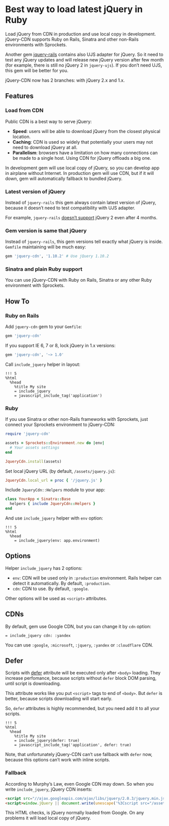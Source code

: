 # Best way to load latest jQuery in Ruby

Load jQuery from CDN in production and use local copy in development.
jQuery-CDN supports Ruby on Rails, Sinatra and other non-Rails environments
with Sprockets.

Another gem [jquery-rails](https://github.com/rails/jquery-rails) contains also
UJS adapter for jQuery. So it need to test any jQuery updates and will release
new jQuery version after few month (for example, there is still no jQuery 2
in `jquery-ujs`). If you don’t need UJS, this gem will be better for you.

jQuery-CDN now has 2 branches: with jQuery 2.x and 1.x.

## Features

### Load from CDN

Public CDN is a best way to serve jQuery:

* **Speed**: users will be able to download jQuery from the closest physical
  location.
* **Caching**: CDN is used so widely that potentially your users may not need
  to download jQuery at all.
* **Parallelism**: browsers have a limitation on how many connections can
  be made to a single host. Using CDN for jQuery offloads a big one.

In development gem will use local copy of jQuery, so you can develop app
in airplane without Internet. In production gem will use CDN,
but if it will down, gem will automatically fallback to bundled jQuery.

### Latest version of jQuery

Instead of `jquery-rails` this gem always contain latest version of jQuery,
because it doesn’t need to test compatibility with UJS adapter.

For example, `jquery-rails`
[doesn’t support](https://github.com/rails/jquery-rails/issues/124)
jQuery 2 even after 4 months.

### Gem version is same that jQuery

Instead of `jquery-rails`, this gem versions tell exactly what jQuery is inside.
`Gemfile` maintaining will be much easy:

```ruby
gem 'jquery-cdn', '1.10.2' # Use jQuery 1.10.2
```

### Sinatra and plain Ruby support

You can use jQuery-CDN with Ruby on Rails, Sinatra or any other Ruby environment
with Sprockets.

## How To

### Ruby on Rails

Add `jquery-cdn` gem to your `Gemfile`:

```ruby
gem 'jquery-cdn'
```

If you support IE 6, 7 or 8, lock jQuery in 1.x versions:

```ruby
gem 'jquery-cdn', '~> 1.0'
```

Call `include_jquery` helper in layout:

```haml
!!! 5
%html
  %head
    %title My site
    = include_jquery
    = javascript_include_tag('application')
```

### Ruby

If you use Sinatra or other non-Rails frameworks with Sprockets,
just connect your Sprockets environment to jQuery-CDN:

```ruby
require 'jquery-cdn'

assets = Sprockets::Environment.new do |env|
  # Your assets settings
end

JqueryCdn.install(assets)
```

Set local jQuery URL (by default, `/assets/jquery.js`):

```ruby
JqueryCdn.local_url = proc { '/jquery.js' }
```

Include `JqueryCdn::Helpers` module to your app:

```ruby
class YourApp < Sinatra::Base
  helpers { include JqueryCdn::Helpers }
end
```

And use `include_jquery` helper with `env` option:

```haml
!!! 5
%html
  %head
    = include_jquery(env: app.environment)
```

## Options

Helper `include_jquery` has 2 options:

* `env`: CDN will be used only in `:production` environment. Rails helper can
  detect it automatically. By default, `:production`.
* `cdn`: CDN to use. By default, `:google`.

Other options will be used as `<script>` attributes.

## CDNs

By default, gem use Google CDN, but you can change it by `cdn` option:

```haml
= include_jquery cdn: :yandex
```

You can use `:google`, `:microsoft`, `:jquery`, `:yandex` or `:cloudflare` CDN.

## Defer

Scripts with [defer](https://hacks.mozilla.org/2009/06/defer/) attribute will be
executed only after `<body>` loading. They increase perfomance, because scripts
without `defer` block DOM parsing, until script is downloading.

This attribute works like you put `<script>` tags to end of `<body>`.
But `defer` is better, because scripts downloading will start early.

So, `defer` attributes is highly recommended, but you need add it to all your
scripts.

```haml
!!! 5
%html
  %head
    %title My site
    = include_jquery(defer: true)
    = javascript_include_tag('application', defer: true)
```

Note, that unfortunately jQuery-CDN can’t use fallback with `defer` now,
because this options can’t work with inline scripts.

### Fallback

According to Murphy’s Law, even Google CDN may down. So when you write
`include_jquery`, jQuery CDN inserts:

```html
<script src="//ajax.googleapis.com/ajax/libs/jquery/2.0.3/jquery.min.js"></script>
<script>window.jQuery || document.write(unescape('%3Cscript src="/assets/jquery.js">%3C/script>'))</script>
```

This HTML checks, is jQuery normally loaded from Google. On any problems it will
load local copy of jQuery.
